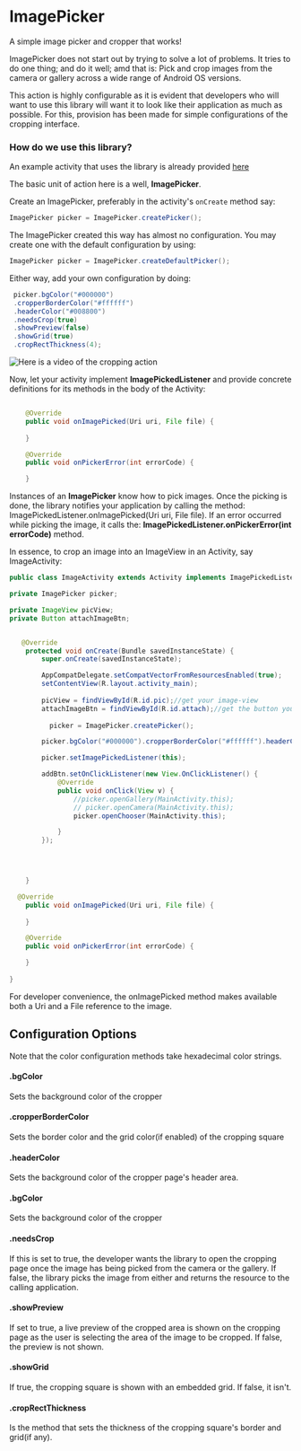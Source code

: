 # ImagePicker
A simple image picker and cropper that works!

ImagePicker does not start out by trying to solve a lot of problems. It tries to do one thing; and do it well; amd that is:
Pick and crop images from the camera or gallery across a wide range of Android OS versions.

This action is highly configurable as it is evident that developers who will want to use this library will want it to look like 
their application as much as possible. For this, provision has been made for simple configurations of the cropping interface.

### How do we use this library? 
An example activity that uses the library is already provided [here](https://github.com/gbenroscience/ImagePicker/blob/master/imagepicker/src/main/java/com/itis/libs/imagepick/example/MainActivity.java)


The basic unit of action here is a well, <b>ImagePicker</b>.

Create an ImagePicker, preferably in the activity's ```onCreate``` method say: 

```java
ImagePicker picker = ImagePicker.createPicker();
```
The ImagePicker created this way has almost no configuration. You may create one with the default configuration by using:

```java
ImagePicker picker = ImagePicker.createDefaultPicker();
```

Either way, add your own configuration by doing:

```java
 picker.bgColor("#000000")
 .cropperBorderColor("#ffffff")
 .headerColor("#008800")
 .needsCrop(true)
 .showPreview(false)
 .showGrid(true)
 .cropRectThickness(4);
 ```
 
 
 ![Here is a video of the cropping action](https://youtu.be/K14-8D27Xvc)
 
  

Now, let your activity implement <b>ImagePickedListener</b> and provide concrete definitions for its methods in the body of the 
Activity:

```java

    @Override
    public void onImagePicked(Uri uri, File file) {
  
    }

    @Override
    public void onPickerError(int errorCode) {

    }
```
  
    

Instances of an <b>ImagePicker</b> know how to pick images. Once the picking is done, the library notifies your application by 
calling the method: ImagePickedListener.onImagePicked(Uri uri, File file). 
If an error occurred while picking the image, it calls the: <b>ImagePickedListener.onPickerError(int errorCode)</b> method.

In essence, to crop an image into an ImageView in an Activity, say ImageActivity:


```java
public class ImageActivity extends Activity implements ImagePickedListener{

private ImagePicker picker;

private ImageView picView;
private Button attachImageBtn;


   @Override
    protected void onCreate(Bundle savedInstanceState) {
        super.onCreate(savedInstanceState);

        AppCompatDelegate.setCompatVectorFromResourcesEnabled(true);
        setContentView(R.layout.activity_main);
        
        picView = findViewById(R.id.pic);//get your image-view
        attachImageBtn = findViewById(R.id.attach);//get the button you click to trigger the picker
        
          picker = ImagePicker.createPicker();

        picker.bgColor("#000000").cropperBorderColor("#ffffff").headerColor("#008800").needsCrop(true).showPreview(false).showGrid(true).cropRectThickness(4);

        picker.setImagePickedListener(this);

        addBtn.setOnClickListener(new View.OnClickListener() {
            @Override
            public void onClick(View v) {
                //picker.openGallery(MainActivity.this);
                // picker.openCamera(MainActivity.this);
                picker.openChooser(MainActivity.this);

            }
        });
 



    }

  @Override
    public void onImagePicked(Uri uri, File file) {
  
    }

    @Override
    public void onPickerError(int errorCode) {

    }
    
}
```
For developer convenience, the onImagePicked method makes available both a Uri and a File reference to the image.


 ## Configuration Options 
 
 Note that the color configuration methods take hexadecimal color strings.
 
 #### .bgColor 
 Sets the background color of the cropper
 
 #### .cropperBorderColor 
 Sets the border color and the grid color(if enabled) of the cropping square
 
 #### .headerColor 
 Sets the background color of the cropper page's header area.
 
 #### .bgColor 
 Sets the background color of the cropper
 
 #### .needsCrop 
 If this is set to true, the developer wants the library to open the cropping page once the image has being picked from the
 camera or the gallery. If false, the library picks the image from either and returns the resource to the calling application.
 
 #### .showPreview 
 If set to true, a live preview of the cropped area is shown on the cropping page as the user is selecting the area of the 
 image to be cropped. If false, the preview is not shown. 
 
 #### .showGrid 
 If true, the cropping square is shown with an embedded grid. If false, it isn't.
 
 #### .cropRectThickness
 Is the method that sets the thickness of the cropping square's border and grid(if any).
 

